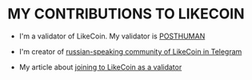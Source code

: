 # MY CONTRIBUTIONS TO LIKECOIN

- I'm a validator of LikeCoin. My validator is [POSTHUMAN](https://likecoin.bigdipper.live/validators/cosmosvaloper13shmgwhlhw36sv6yfqz9llpcynu7pkqngsmeld)

- I'm creator of [russian-speaking community of LikeCoin in Telegram](https://t.me/LikeCoinRU)

- My article about [joining to LikeCoin as a validator](https://antropocosmist.medium.com/glad-to-join-likecoin-as-a-validator-2b1637700fcd)
